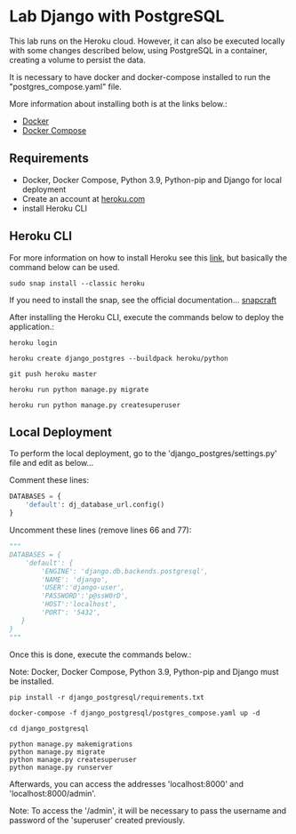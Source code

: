 # Lab Django with PostgreSQL

This lab runs on the Heroku cloud.
However, it can also be executed locally with some changes described below, using PostgreSQL in a container, creating a volume to persist the data.

It is necessary to have docker and docker-compose installed to run the "postgres_compose.yaml" file.

More information about installing both is at the links below.:

* [Docker](https://docs.docker.com/engine/install/ubuntu/)
* [Docker Compose](https://docs.docker.com/compose/install/)

## Requirements

* Docker, Docker Compose, Python 3.9, Python-pip and Django for local deployment
* Create an account at [heroku.com](https://www.heroku.com/)
* install Heroku CLI

## Heroku CLI

For more information on how to install Heroku see this [link](https://devcenter.heroku.com/articles/heroku-cli#download-and-install), but basically the command below can be used.

```shell
sudo snap install --classic heroku
```

If you need to install the snap, see the official documentation... [snapcraft](https://snapcraft.io/docs/installing-snapd)

After installing the Heroku CLI, execute the commands below to deploy the application.:

```shell
heroku login

heroku create django_postgres --buildpack heroku/python

git push heroku master

heroku run python manage.py migrate

heroku run python manage.py createsuperuser
```

## Local Deployment

To perform the local deployment, go to the 'django_postgres/settings.py' file and edit as below...

Comment these lines:

```python
DATABASES = {
    'default': dj_database_url.config()
}
```

Uncomment these lines (remove lines 66 and 77):

```python
"""
DATABASES = {
    'default': {
        'ENGINE': 'django.db.backends.postgresql',
        'NAME': 'django',
        'USER':'django-user',
        'PASSWORD':'p@ssW0rD',
        'HOST':'localhost',
        'PORT': '5432',
   }
}
"""
```

Once this is done, execute the commands below.:

Note: Docker, Docker Compose, Python 3.9, Python-pip and Django must be installed.

```shell
pip install -r django_postgresql/requirements.txt

docker-compose -f django_postgresql/postgres_compose.yaml up -d

cd django_postgresql

python manage.py makemigrations
python manage.py migrate
python manage.py createsuperuser
python manage.py runserver
```
Afterwards, you can access the addresses 'localhost:8000' and 'localhost:8000/admin'.

Note: To access the '/admin', it will be necessary to pass the username and password of the 'superuser' created previously.